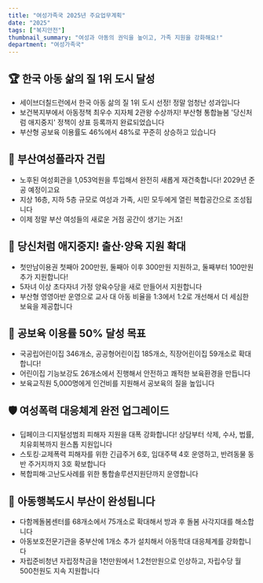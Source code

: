 ```yaml
---
title: "여성가족국 2025년 주요업무계획"
date: "2025"
tags: ["복지안전"]
thumbnail_summary: "여성과 아동의 권익을 높이고, 가족 지원을 강화해요!"
department: "여성가족국"
---
```


## 🏆 한국 아동 삶의 질 1위 도시 달성
- 세이브더칠드런에서 한국 아동 삶의 질 1위 도시 선정! 정말 엄청난 성과입니다
- 보건복지부에서 아동정책 최우수 지자체 2관왕 수상까지! 부산형 통합늘봄 '당신처럼 애지중지' 정책이 상표 등록까지 완료되었습니다
- 부산형 공보육 이용률도 46%에서 48%로 꾸준히 상승하고 있습니다

## 🌟 부산여성플라자 건립
- 노후된 여성회관을 1,053억원을 투입해서 완전히 새롭게 재건축합니다! 2029년 준공 예정이고요
- 지상 16층, 지하 5층 규모로 여성과 가족, 시민 모두에게 열린 복합공간으로 조성됩니다
- 이제 정말 부산 여성들의 새로운 거점 공간이 생기는 거죠!

## 👶 당신처럼 애지중지! 출산·양육 지원 확대
- 첫만남이용권 첫째아 200만원, 둘째아 이후 300만원 지원하고, 둘째부터 100만원 추가 지원합니다!
- 5자녀 이상 초다자녀 가정 양육수당을 새로 만들어서 지원합니다
- 부산형 영영아반 운영으로 교사 대 아동 비율을 1:3에서 1:2로 개선해서 더 세심한 보육을 제공합니다

## 🏫 공보육 이용률 50% 달성 목표
- 국공립어린이집 346개소, 공공형어린이집 185개소, 직장어린이집 59개소로 확대합니다!
- 어린이집 기능보강도 26개소에서 진행해서 안전하고 쾌적한 보육환경을 만듭니다
- 보육교직원 5,000명에게 인건비를 지원해서 공보육의 질을 높입니다

## 🛡️ 여성폭력 대응체계 완전 업그레이드
- 딥페이크·디지털성범죄 피해자 지원을 대폭 강화합니다! 상담부터 삭제, 수사, 법률, 치유회복까지 원스톱 지원입니다
- 스토킹·교제폭력 피해자를 위한 긴급주거 6호, 임대주택 4호 운영하고, 반려동물 동반 주거지까지 3호 확보합니다
- 복합피해·고난도사례를 위한 통합솔루션지원단까지 운영합니다

## 👧 아동행복도시 부산이 완성됩니다

- 다함께돌봄센터를 68개소에서 75개소로 확대해서 방과 후 돌봄 사각지대를 해소합니다
- 아동보호전문기관을 중부산에 1개소 추가 설치해서 아동학대 대응체계를 강화합니다
- 자립준비청년 자립정착금을 1천만원에서 1.2천만원으로 인상하고, 자립수당 월 500천원도 지속 지원합니다